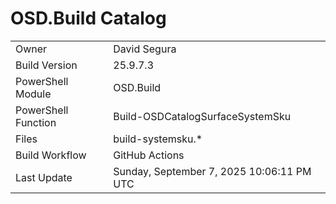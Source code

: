 ﻿# OSD.Build Catalog

| | |
|-|-|
| Owner | David Segura |
| Build Version | 25.9.7.3 |
| PowerShell Module | OSD.Build |
| PowerShell Function | Build-OSDCatalogSurfaceSystemSku |
| Files | build-systemsku.* |
| Build Workflow | GitHub Actions |
| Last Update | Sunday, September 7, 2025 10:06:11 PM UTC |
